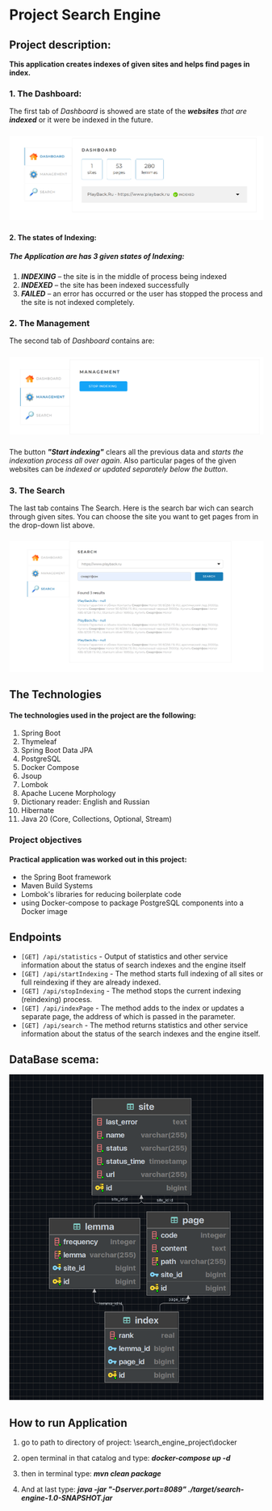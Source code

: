 # Project Search Engine

## Project description:

**This application creates indexes of given sites and helps find pages in index.**
### 1. The Dashboard:
The first tab of _Dashboard_ is showed are state of the _**websites** that are **indexed**_ or
it were be indexed in the future.
##### 
![1 tab](https://github.com/Abrielz1/search_engine_project/blob/master/1.png?raw=true)
##### 
#### 2. The states of Indexing:

##### The **_Application_** are has 3 given states of **Indexing**:
1. **_INDEXING_** – the site is in the middle of process being indexed
2. **_INDEXED_** – the site has been indexed successfully
3. **_FAILED_** – an error has occurred or the user has stopped the process and the site is not indexed completely.

### 2. The Management
The second tab of _Dashboard_ contains are:
#####
![2 tab](https://github.com/Abrielz1/search_engine_project/blob/master/2.png?raw=true)
#####
The button ***"Start indexing"*** clears all the previous data and _starts the indexation process all over again_.
Also particular pages of the given websites can be _indexed or updated separately below the button_.
#####
### 3. The Search
The last tab contains The Search.
Here is the search bar wich can search through given sites.
You can choose the site you want to get pages from in the drop-down list above.
#####
![3 tab](https://github.com/Abrielz1/search_engine_project/blob/master/3.png?raw=true)
####
## The Technologies
#### The technologies used in the project are the following:
1. Spring Boot
2. Thymeleaf
3. Spring Boot Data JPA
4. PostgreSQL
5. Docker Compose
6. Jsoup
7. Lombok
8. Apache Lucene Morphology
9. Dictionary reader: English and Russian
10. Hibernate
11. Java 20 (Core, Collections, Optional, Stream)

### Project objectives
#### Practical application was worked out in this project:
* the Spring Boot framework
* Maven Build Systems
* Lombok's libraries for reducing boilerplate code
* using Docker-compose to package PostgreSQL components into a Docker image

## Endpoints
- `[GET] /api/statistics` - Output of statistics and other service information about the status of search indexes and the engine itself
- `[GET] /api/startIndexing` - The method starts full indexing of all sites or full reindexing if they are already indexed.
- `[GET] /api/stopIndexing` - The method stops the current indexing (reindexing) process.
- `[GET] /api/indexPage` - The method adds to the index or updates a separate page, the address of which is passed in the parameter.
- `[GET] /api/search` - The method returns statistics and other service information about the status of the search indexes and the engine itself.

## DataBase scema:
![schema1](https://github.com/Abrielz1/search_engine_project/blob/master/search_engine_db_scema.png?raw=true)

## How to run Application

1. go to path to directory of project: \search_engine_project\docker

2. open terminal in that catalog and type: **_docker-compose up -d_**

3. then in terminal type: **_mvn clean package_**

4. And at last type: **_java -jar "-Dserver.port=8089" ./target/search-engine-1.0-SNAPSHOT.jar_**